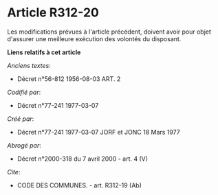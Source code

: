 # Article R312-20

Les modifications prévues à l'article précédent, doivent avoir pour objet d'assurer une meilleure exécution des volontés du
disposant.

**Liens relatifs à cet article**

_Anciens textes_:

  - Décret n°56-812 1956-08-03 ART. 2

_Codifié par_:

  - Décret n°77-241 1977-03-07

_Créé par_:

  - Décret n°77-241 1977-03-07 JORF et JONC 18 Mars 1977

_Abrogé par_:

  - Décret n°2000-318 du 7 avril 2000 - art. 4 (V)

_Cite_:

  - CODE DES COMMUNES. - art. R312-19 (Ab)
